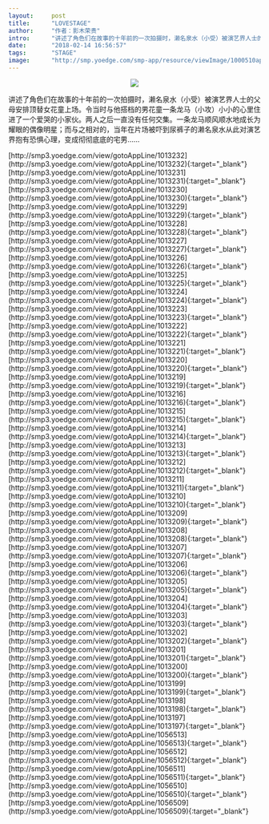 ```yaml
---
layout:     post
title:      "LOVESTAGE"
author:     "作者：影木荣贵"
intro:      "讲述了角色们在故事的十年前的一次拍摄时，濑名泉水（小受）被演艺界人士的父母安排顶替女花童上场。令当时与他搭档的男花童一条龙马（小攻）小小的心里住进了一个爱哭的小家伙。两人之后一直没有任何交集。一条龙马顺风顺水地成长为耀眼的偶像明星；而与之相对的，当年在片场被吓到尿裤子的濑名泉水从此对演艺界抱有恐惧心理，变成彻彻底底的宅男……"
date:       "2018-02-14 16:56:57"
tags:       "STAGE"
image:      "http://smp.yoedge.com/smp-app/resource/viewImage/1000510appline.png"
---
```

<div style="text-align: center">
<p><img src="http://smp.yoedge.com/smp-app/resource/viewImage/1000510appline.png"/></p>
</div>
<p class="post-meta">
<span>讲述了角色们在故事的十年前的一次拍摄时，濑名泉水（小受）被演艺界人士的父母安排顶替女花童上场。令当时与他搭档的男花童一条龙马（小攻）小小的心里住进了一个爱哭的小家伙。两人之后一直没有任何交集。一条龙马顺风顺水地成长为耀眼的偶像明星；而与之相对的，当年在片场被吓到尿裤子的濑名泉水从此对演艺界抱有恐惧心理，变成彻彻底底的宅男……</span>
</p>
[http://smp3.yoedge.com/view/gotoAppLine/1013232](http://smp3.yoedge.com/view/gotoAppLine/1013232){:target="_blank"}
[http://smp3.yoedge.com/view/gotoAppLine/1013231](http://smp3.yoedge.com/view/gotoAppLine/1013231){:target="_blank"}
[http://smp3.yoedge.com/view/gotoAppLine/1013230](http://smp3.yoedge.com/view/gotoAppLine/1013230){:target="_blank"}
[http://smp3.yoedge.com/view/gotoAppLine/1013229](http://smp3.yoedge.com/view/gotoAppLine/1013229){:target="_blank"}
[http://smp3.yoedge.com/view/gotoAppLine/1013228](http://smp3.yoedge.com/view/gotoAppLine/1013228){:target="_blank"}
[http://smp3.yoedge.com/view/gotoAppLine/1013227](http://smp3.yoedge.com/view/gotoAppLine/1013227){:target="_blank"}
[http://smp3.yoedge.com/view/gotoAppLine/1013226](http://smp3.yoedge.com/view/gotoAppLine/1013226){:target="_blank"}
[http://smp3.yoedge.com/view/gotoAppLine/1013225](http://smp3.yoedge.com/view/gotoAppLine/1013225){:target="_blank"}
[http://smp3.yoedge.com/view/gotoAppLine/1013224](http://smp3.yoedge.com/view/gotoAppLine/1013224){:target="_blank"}
[http://smp3.yoedge.com/view/gotoAppLine/1013223](http://smp3.yoedge.com/view/gotoAppLine/1013223){:target="_blank"}
[http://smp3.yoedge.com/view/gotoAppLine/1013222](http://smp3.yoedge.com/view/gotoAppLine/1013222){:target="_blank"}
[http://smp3.yoedge.com/view/gotoAppLine/1013221](http://smp3.yoedge.com/view/gotoAppLine/1013221){:target="_blank"}
[http://smp3.yoedge.com/view/gotoAppLine/1013220](http://smp3.yoedge.com/view/gotoAppLine/1013220){:target="_blank"}
[http://smp3.yoedge.com/view/gotoAppLine/1013219](http://smp3.yoedge.com/view/gotoAppLine/1013219){:target="_blank"}
[http://smp3.yoedge.com/view/gotoAppLine/1013216](http://smp3.yoedge.com/view/gotoAppLine/1013216){:target="_blank"}
[http://smp3.yoedge.com/view/gotoAppLine/1013215](http://smp3.yoedge.com/view/gotoAppLine/1013215){:target="_blank"}
[http://smp3.yoedge.com/view/gotoAppLine/1013214](http://smp3.yoedge.com/view/gotoAppLine/1013214){:target="_blank"}
[http://smp3.yoedge.com/view/gotoAppLine/1013213](http://smp3.yoedge.com/view/gotoAppLine/1013213){:target="_blank"}
[http://smp3.yoedge.com/view/gotoAppLine/1013212](http://smp3.yoedge.com/view/gotoAppLine/1013212){:target="_blank"}
[http://smp3.yoedge.com/view/gotoAppLine/1013211](http://smp3.yoedge.com/view/gotoAppLine/1013211){:target="_blank"}
[http://smp3.yoedge.com/view/gotoAppLine/1013210](http://smp3.yoedge.com/view/gotoAppLine/1013210){:target="_blank"}
[http://smp3.yoedge.com/view/gotoAppLine/1013209](http://smp3.yoedge.com/view/gotoAppLine/1013209){:target="_blank"}
[http://smp3.yoedge.com/view/gotoAppLine/1013208](http://smp3.yoedge.com/view/gotoAppLine/1013208){:target="_blank"}
[http://smp3.yoedge.com/view/gotoAppLine/1013207](http://smp3.yoedge.com/view/gotoAppLine/1013207){:target="_blank"}
[http://smp3.yoedge.com/view/gotoAppLine/1013206](http://smp3.yoedge.com/view/gotoAppLine/1013206){:target="_blank"}
[http://smp3.yoedge.com/view/gotoAppLine/1013205](http://smp3.yoedge.com/view/gotoAppLine/1013205){:target="_blank"}
[http://smp3.yoedge.com/view/gotoAppLine/1013204](http://smp3.yoedge.com/view/gotoAppLine/1013204){:target="_blank"}
[http://smp3.yoedge.com/view/gotoAppLine/1013203](http://smp3.yoedge.com/view/gotoAppLine/1013203){:target="_blank"}
[http://smp3.yoedge.com/view/gotoAppLine/1013202](http://smp3.yoedge.com/view/gotoAppLine/1013202){:target="_blank"}
[http://smp3.yoedge.com/view/gotoAppLine/1013201](http://smp3.yoedge.com/view/gotoAppLine/1013201){:target="_blank"}
[http://smp3.yoedge.com/view/gotoAppLine/1013200](http://smp3.yoedge.com/view/gotoAppLine/1013200){:target="_blank"}
[http://smp3.yoedge.com/view/gotoAppLine/1013199](http://smp3.yoedge.com/view/gotoAppLine/1013199){:target="_blank"}
[http://smp3.yoedge.com/view/gotoAppLine/1013198](http://smp3.yoedge.com/view/gotoAppLine/1013198){:target="_blank"}
[http://smp3.yoedge.com/view/gotoAppLine/1013197](http://smp3.yoedge.com/view/gotoAppLine/1013197){:target="_blank"}
[http://smp3.yoedge.com/view/gotoAppLine/1056513](http://smp3.yoedge.com/view/gotoAppLine/1056513){:target="_blank"}
[http://smp3.yoedge.com/view/gotoAppLine/1056512](http://smp3.yoedge.com/view/gotoAppLine/1056512){:target="_blank"}
[http://smp3.yoedge.com/view/gotoAppLine/1056511](http://smp3.yoedge.com/view/gotoAppLine/1056511){:target="_blank"}
[http://smp3.yoedge.com/view/gotoAppLine/1056510](http://smp3.yoedge.com/view/gotoAppLine/1056510){:target="_blank"}
[http://smp3.yoedge.com/view/gotoAppLine/1056509](http://smp3.yoedge.com/view/gotoAppLine/1056509){:target="_blank"}


